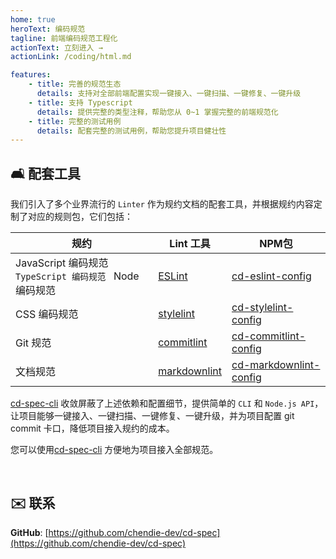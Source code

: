 ```yaml
---
home: true
heroText: 编码规范
tagline: 前端编码规范工程化
actionText: 立刻进入 →
actionLink: /coding/html.md

features:
    - title: 完善的规范生态
      details: 支持对全部前端配置实现一键接入、一键扫描、一键修复、一键升级
    - title: 支持 Typescript
      details: 提供完整的类型注释，帮助您从 0~1 掌握完整的前端规范化
    - title: 完整的测试用例
      details: 配套完整的测试用例，帮助您提升项目健壮性
---
```

## 🛋 配套工具

我们引入了多个业界流行的 `Linter` 作为规约文档的配套工具，并根据规约内容定制了对应的规则包，它们包括：

| 规约                                                       | Lint 工具                                               | NPM包                                                                       |
| ---------------------------------------------------------- | ------------------------------------------------------- | --------------------------------------------------------------------------- |
| JavaScript 编码规范 ``TypeScript 编码规范 `` Node 编码规范 | [ESLint](https://eslint.org/)                              | [cd-eslint-config](https://www.npmjs.com/package/cd-eslint-config)             |
| CSS 编码规范                                               | [stylelint](https://stylelint.io/)                         | [cd-stylelint-config](https://www.npmjs.com/package/cd-stylelint-config)       |
| Git 规范                                                   | [commitlint](https://commitlint.js.org/#/)                 | [cd-commitlint-config](https://www.npmjs.com/package/cd-commitlint-config)     |
| 文档规范                                                   | [markdownlint](https://github.com/DavidAnson/markdownlint) | [cd-markdownlint-config](https://www.npmjs.com/package/cd-markdownlint-config) |

[cd-spec-cli](https://www.npmjs.com/package/cd-fe-lint) 收敛屏蔽了上述依赖和配置细节，提供简单的 `CLI` 和 `Node.js API`，让项目能够一键接入、一键扫描、一键修复、一键升级，并为项目配置 git commit 卡口，降低项目接入规约的成本。

您可以使用[cd-spec-cli](https://www.npmjs.com/package/cd-fe-lint) 方便地为项目接入全部规范。

</br>

## ✉️ 联系

**GitHub**: [https://github.com/chendie-dev/cd-spec](https://github.com/chendie-dev/cd-spec)

</br>
